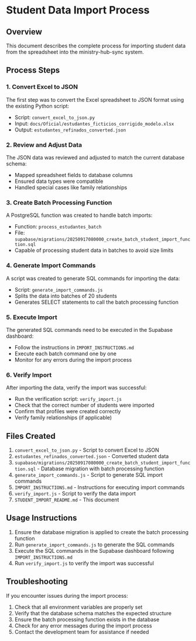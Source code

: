 # Student Data Import Process

## Overview
This document describes the complete process for importing student data from the spreadsheet into the ministry-hub-sync system.

## Process Steps

### 1. Convert Excel to JSON
The first step was to convert the Excel spreadsheet to JSON format using the existing Python script:
- Script: `convert_excel_to_json.py`
- Input: `docs/Oficial/estudantes_ficticios_corrigido_modelo.xlsx`
- Output: `estudantes_refinados_converted.json`

### 2. Review and Adjust Data
The JSON data was reviewed and adjusted to match the current database schema:
- Mapped spreadsheet fields to database columns
- Ensured data types were compatible
- Handled special cases like family relationships

### 3. Create Batch Processing Function
A PostgreSQL function was created to handle batch imports:
- Function: `process_estudantes_batch`
- File: `supabase/migrations/20250917080000_create_batch_student_import_function.sql`
- Capable of processing student data in batches to avoid size limits

### 4. Generate Import Commands
A script was created to generate SQL commands for importing the data:
- Script: `generate_import_commands.js`
- Splits the data into batches of 20 students
- Generates SELECT statements to call the batch processing function

### 5. Execute Import
The generated SQL commands need to be executed in the Supabase dashboard:
- Follow the instructions in `IMPORT_INSTRUCTIONS.md`
- Execute each batch command one by one
- Monitor for any errors during the import process

### 6. Verify Import
After importing the data, verify the import was successful:
- Run the verification script: `verify_import.js`
- Check that the correct number of students were imported
- Confirm that profiles were created correctly
- Verify family relationships (if applicable)

## Files Created

1. `convert_excel_to_json.py` - Script to convert Excel to JSON
2. `estudantes_refinados_converted.json` - Converted student data
3. `supabase/migrations/20250917080000_create_batch_student_import_function.sql` - Database migration with batch processing function
4. `generate_import_commands.js` - Script to generate SQL import commands
5. `IMPORT_INSTRUCTIONS.md` - Instructions for executing import commands
6. `verify_import.js` - Script to verify the data import
7. `STUDENT_IMPORT_README.md` - This document

## Usage Instructions

1. Ensure the database migration is applied to create the batch processing function
2. Run `generate_import_commands.js` to generate the SQL commands
3. Execute the SQL commands in the Supabase dashboard following `IMPORT_INSTRUCTIONS.md`
4. Run `verify_import.js` to verify the import was successful

## Troubleshooting

If you encounter issues during the import process:
1. Check that all environment variables are properly set
2. Verify that the database schema matches the expected structure
3. Ensure the batch processing function exists in the database
4. Check for any error messages during the import process
5. Contact the development team for assistance if needed